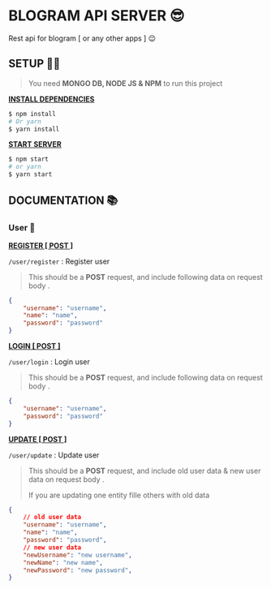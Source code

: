 # BLOGRAM API SERVER 😎

Rest api for blogram [ or any other apps ] 😉

## SETUP 👷‍♂️

> You need __MONGO DB, NODE JS & NPM__ to run this project 

<b><u>INSTALL DEPENDENCIES</u></b>

```bash
$ npm install
# Or yarn
$ yarn install
```

<b><u>START SERVER</u></b>

```BASH
$ npm start
# or yarn
$ yarn start
```

## DOCUMENTATION 📚

### User 👤

<b><u>REGISTER [ POST ]</u></b>

`/user/register` : Register user

> This should be a __POST__ request, and include following data on request body .

```json
{
    "username": "username",
    "name": "name",
    "password": "password"
}
```

<b><u>LOGIN [ POST ]</u></b>

`/user/login` : Login user

> This should be a __POST__ request, and include following data on request body .

```json
{
    "username": "username",
    "password": "password"
}
```

<b><u>UPDATE [ POST ]</u></b>

`/user/update` : Update user

> This should be a __POST__ request, and include old user data & new user data on request body .
>
> If you are updating one entity fille others with old data

```json
{
    // old user data
    "username": "username",
    "name": "name",
    "password": "password",
    // new user data
    "newUsername": "new username",
    "newName": "new name",
    "newPassword": "new password",
}
```

